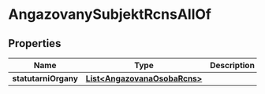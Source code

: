 

# AngazovanySubjektRcnsAllOf


## Properties

| Name | Type | Description | Notes |
|------------ | ------------- | ------------- | -------------|
|**statutarniOrgany** | [**List&lt;AngazovanaOsobaRcns&gt;**](AngazovanaOsobaRcns.md) |  |  [optional] |



